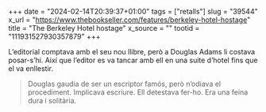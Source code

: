 +++
date = "2024-02-14T20:39:37+01:00"
tags = ["retalls"]
slug = "39544"
x_url = "https://www.thebookseller.com/features/berkeley-hotel-hostage"
title = "The Berkeley Hotel hostage"
x_source = ""
tootid = "111931527930357879"
+++

L’editorial comptava amb el seu nou llibre, però a Douglas Adams li costava posar-s’hi. Així que l’editor es va tancar amb ell en una suite d’hotel fins que el va enllestir.

> Douglas gaudia de ser un escriptor famós, però n’odiava el procediment. Implicava escriure. Ell detestava fer-ho. Era una feina dura i solitària.
